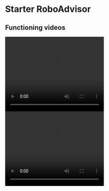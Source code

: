 # Starter RoboAdvisor 

## Functioning videos
<video width="320" height="240" controls>
  <source src="https://github.com/blackrainz/chatterbox/blob/main/Videos/Bot1.mp4" type="video/mp4">
</video>
<video width="320" height="240" controls>
  <source src="https://github.com/blackrainz/chatterbox/blob/main/Videos/Bot2.mp4" type="video/mp4">
</video>

